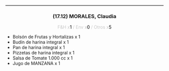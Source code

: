 <hr style='border:1px solid rgb(200,200,200)'>
<div style='page-break-inside: avoid'>

<div style='text-align:center'>

<h3> (17.12) MORALES, <span class='grey'>Claudia</span></h3>

<p  style='color:rgb(200,200,200)'>F&H x<span  style='color:black'>1</span> / Env x<span  style='color:black'>0</span> / Otros x<span  style='color:black'>5</span></p>
</div>

<ul>
<li class='li-horizontal'> Bolsón de Frutas y Hortalizas x 1</li>
<li class='li-horizontal'> Budín de harina integral x 1</li>
<li class='li-horizontal'> Pan de harina integral x 1</li>
<li class='li-horizontal'> Pizzetas de harina integral x 1</li>
<li class='li-horizontal'> Salsa de Tomate 1.000 cc x 1</li>
<li class='li-horizontal'> Jugo de MANZANA x 1</li>
</ul>
</div>

